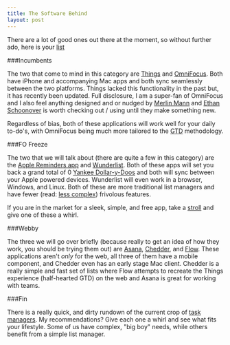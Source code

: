 ```yaml
---
title: The Software Behind
layout: post
---
```


There are a lot of good ones out there at the moment, so without further
ado, here is your [list][1]

###Incumbents

The two that come to mind in this category are [Things][2] and
[OmniFocus][3]. Both have iPhone and accompanying Mac apps and both
sync seamlessly between the two platforms. Things lacked this functionality in the
past but, it has recently been updated. Full disclosure, I am a
super-fan of OmniFocus and I also feel anything designed and or nudged
by [Merlin Mann][4] and [Ethan Schoonover][5] is worth checking out /
using until they make something new.

Regardless of bias, both of these applications will work well for your
daily to-do's, with OmniFocus being much more tailored to the [GTD][6]
methodology.

###FO Freeze

The two that we will talk about (there are quite a few in this category)
are the [Apple Reminders app][7] and [Wunderlist][8]. Both of these apps
will set you back a grand total of 0 [Yankee Dollar-y-Doos][9] and both
will sync between your Apple powered devices. Wunderlist will even work
in a browser, Windows, and Linux. Both of these are more traditional
list managers and have fewer (read: [less complex][10]) frivolous
features.

If you are in the market for a sleek, simple, and free app, take a
[stroll][11] and give one of these a whirl.

###Webby

The three we will go over briefly (because really to get an idea of how
they work, you should be trying them out) are [Asana][12],
[Chedder][13], and [Flow][14]. These applications aren't _only_ for the
web, all three of them have a mobile component, and Chedder even has an
early stage Mac client. Chedder is a really simple and fast set of lists
where Flow attempts to recreate the Things experience (half-hearted GTD)
on the web and Asana is great for working with teams.

###Fin

There is a really quick, and dirty rundown of the current crop of [task
managers][15]. My recommendations? Give each one a whirl and see what
fits your lifestyle. Some of us have complex, "big boy" needs, while
others benefit from a simple list manager.

[1]: https://gimmebar.com/view/50305c7729ca153546000001/big
[2]: http://www.omnigroup.com/products/omnifocus/
[3]: http://culturedcode.com/things/
[4]: http://www.43folders.com/2004/09/03/introducing-the-hipster-pda
[5]: http://ethan.schoonover.usesthis.com/
[6]: http://www.davidco.com/
[7]: http://www.apple.com/ios/features.html#reminders
[8]: http://www.6wunderkinder.com/wunderlist/
[9]: http://www.bluebison.net/sketchbook/2008/0108/kiwi-small.png
[10]: https://gimmebar.com/view/503258b5aac422d76f000036/big
[11]: https://gimmebar.com/view/5032f2bf29ca153c71000025/big
[12]: http://asana.com/
[13]: https://cheddarapp.com/
[14]: http://www.getflow.com/
[15]: http://gadgetsdna.com/wp-content/uploads/2010/03/SystemPanel-fo-Android-3-280x500.png

